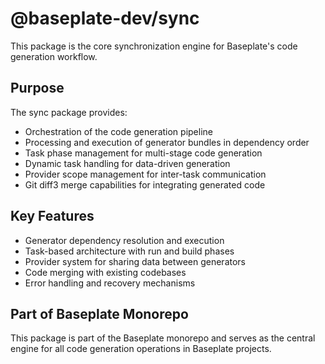 # @baseplate-dev/sync

This package is the core synchronization engine for Baseplate's code generation workflow.

## Purpose

The sync package provides:

- Orchestration of the code generation pipeline
- Processing and execution of generator bundles in dependency order
- Task phase management for multi-stage code generation
- Dynamic task handling for data-driven generation
- Provider scope management for inter-task communication
- Git diff3 merge capabilities for integrating generated code

## Key Features

- Generator dependency resolution and execution
- Task-based architecture with run and build phases
- Provider system for sharing data between generators
- Code merging with existing codebases
- Error handling and recovery mechanisms

## Part of Baseplate Monorepo

This package is part of the Baseplate monorepo and serves as the central engine for all code generation operations in Baseplate projects.
